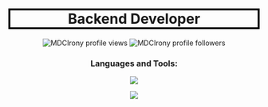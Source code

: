 
<h1 style="border: 4px solid black" align="center"> Backend Developer </h3>
<p align="center"> 
<img src="https://komarev.com/ghpvc/?username=Alt-Anthony&label=Profile%20views&color=0e75b6&style=flat" alt="MDCIrony profile views" />
<img src="https://img.shields.io/github/followers/Alt-Anthony?style=social" alt="MDCIrony profile followers" />
</p>
<h3 align="center">Languages and Tools:</h3>
<p align="center"> 
<img src="https://skillicons.dev/icons?i=python,django,nodejs,typescript,express,git,github&theme=dark" />
</p>
<p align="center"> 
<img src="https://skillicons.dev/icons?i=html,css,js,react,mysql,mongodb&theme=dark" />
</p>




